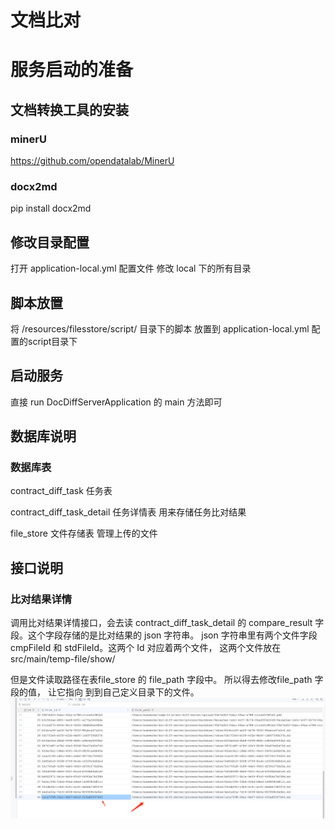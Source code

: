 # 文档比对


# 服务启动的准备

## 文档转换工具的安装

### minerU
https://github.com/opendatalab/MinerU

### docx2md
pip install docx2md


## 修改目录配置
打开 application-local.yml  配置文件
修改 local 下的所有目录


## 脚本放置
将 /resources/filesstore/script/ 目录下的脚本 放置到 application-local.yml 配置的script目录下

## 启动服务
直接 run  DocDiffServerApplication 的 main 方法即可

## 数据库说明

### 数据库表 
contract_diff_task  任务表

contract_diff_task_detail 任务详情表 用来存储任务比对结果

file_store 文件存储表 管理上传的文件



## 接口说明

### 比对结果详情
调用比对结果详情接口，会去读 contract_diff_task_detail 的 compare_result 字段。这个字段存储的是比对结果的 json 字符串。
json 字符串里有两个文件字段 cmpFileId 和  stdFileId。这两个 Id 对应着两个文件， 这两个文件放在  src/main/temp-file/show/ 

但是文件读取路径在表file_store 的 file_path 字段中。 所以得去修改file_path 字段的值， 让它指向 到到自己定义目录下的文件。
![img.png](img.png)

